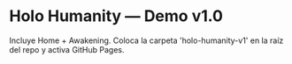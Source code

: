# Holo Humanity — Demo v1.0

Incluye Home + Awakening. Coloca la carpeta 'holo-humanity-v1' en la raíz del repo y activa GitHub Pages.
